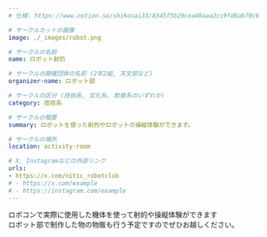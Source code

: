 ```yaml
---
# 仕様: https://www.notion.so/shikosai33/8345f5b29cea40aaa2cc9fd6ab79c6a6?pvs=4#5438a1577b604f39a67658a72f2283b8

# サークルカットの画像
image: ./_images/robot.png

# サークルの名前
name: ロボット射的

# サークルの開催団体の名前 (2年2組, 天文部など)
organizer-name: ロボット部

# サークルの区分 (技術系, 文化系, 飲食系のいずれか)
category: 技術系

# サークルの概要
summary: ロボットを使った射的やロボットの操縦体験ができます。

# サークルの場所
location: activity-room

# X, Instagramなどの外部リンク
urls:
- https://x.com/nitic_robotclub
# - https://x.com/example
# - https://instagram.com/example
---
```

ロボコンで実際に使用した機体を使って射的や操縦体験ができます<br>
ロボット部で制作した物の物販も行う予定ですのでぜひお越しください。
